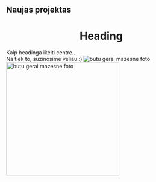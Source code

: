 ##  Naujas projektas
<h1  align="center">
Heading
</h1>
Kaip headinga ikelti centre... 
<br>
Na tiek to, suzinosime veliau :) 
<img src="https://plus.unsplash.com/premium_photo-1661962655543-b88aafe382e9?q=80&w=2072&auto=format&fit=crop&ixlib=rb-4.0.3&ixid=M3wxMjA3fDB8MHxwaG90by1wYWdlfHx8fGVufDB8fHx8fA%3D%3D" alt="butu gerai mazesne foto" title="gal sita rodo">

<img align="center" src="https://encrypted-tbn0.gstatic.com/images?q=tbn:ANd9GcQzU0W3fQUj1dKDWkjGdZo7HE_O23Bfn_UbxUDd2-FZikyCHpyOle7kY1WHCW5pUvJFECc&usqp=CAU" alt="butu gerai mazesne foto" title="gal sita rodo" width="300" height="auto">
